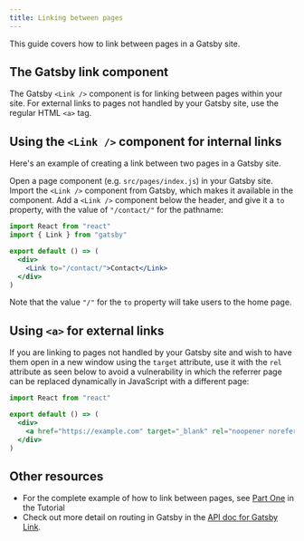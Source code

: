 ```yaml
---
title: Linking between pages
---
```


This guide covers how to link between pages in a Gatsby site.

## The Gatsby link component

The Gatsby `<Link />` component is for linking between pages within your site. For external links to pages not handled by your Gatsby site, use the regular HTML `<a>` tag.

## Using the `<Link />` component for internal links

Here's an example of creating a link between two pages in a Gatsby site.

Open a page component (e.g. `src/pages/index.js`) in your Gatsby site. Import the `<Link />` component from Gatsby, which makes it available in the component. Add a `<Link />` component below the header, and give it a `to` property, with the value of `"/contact/"` for the pathname:

```jsx
import React from "react"
import { Link } from "gatsby"

export default () => (
  <div>
    <Link to="/contact/">Contact</Link>
  </div>
)
```

Note that the value `"/"` for the `to` property will take users to the home page.

## Using `<a>` for external links

If you are linking to pages not handled by your Gatsby site and wish to have them open in a new window using the `target` attribute, use it with the `rel` attribute as seen below to avoid a vulnerability in which the referrer page can be replaced dynamically in JavaScript with a different page:

```jsx
import React from "react"

export default () => (
  <div>
    <a href="https://example.com" target="_blank" rel="noopener noreferrer">External link</a>
  </div>
)
```

## Other resources

- For the complete example of how to link between pages, see [Part One](/tutorial/part-one/#linking-between-pages/) in the Tutorial
- Check out more detail on routing in Gatsby in the [API doc for Gatsby Link](/docs/gatsby-link/).
